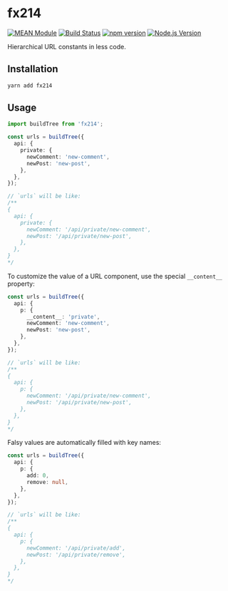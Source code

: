 # fx214

[![MEAN Module](https://img.shields.io/badge/MEAN%20Module-TypeScript-blue.svg?style=flat-square)](https://github.com/mgenware/MEAN-Module)
[![Build Status](https://github.com/mgenware/fx214/workflows/Build/badge.svg)](https://github.com/mgenware/fx214/actions)
[![npm version](https://img.shields.io/npm/v/fx214.svg?style=flat-square)](https://npmjs.com/package/fx214)
[![Node.js Version](http://img.shields.io/node/v/fx214.svg?style=flat-square)](https://nodejs.org/en/)

Hierarchical URL constants in less code.

## Installation

```sh
yarn add fx214
```

## Usage

```ts
import buildTree from 'fx214';

const urls = buildTree({
  api: {
    private: {
      newComment: 'new-comment',
      newPost: 'new-post',
    },
  },
});

// `urls` will be like:
/**
{
  api: {
    private: {
      newComment: '/api/private/new-comment',
      newPost: '/api/private/new-post',
    },
  },
}
*/
```

To customize the value of a URL component, use the special `__content__` property:

```ts
const urls = buildTree({
  api: {
    p: {
      __content__: 'private',
      newComment: 'new-comment',
      newPost: 'new-post',
    },
  },
});

// `urls` will be like:
/**
{
  api: {
    p: {
      newComment: '/api/private/new-comment',
      newPost: '/api/private/new-post',
    },
  },
}
*/
```

Falsy values are automatically filled with key names:

```ts
const urls = buildTree({
  api: {
    p: {
      add: 0,
      remove: null,
    },
  },
});

// `urls` will be like:
/**
{
  api: {
    p: {
      newComment: '/api/private/add',
      newPost: '/api/private/remove',
    },
  },
}
*/
```
